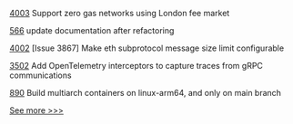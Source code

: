 
[4003](https://github.com/hyperledger/besu/pull/4003) Support zero gas networks using London fee market

[566](https://github.com/hyperledger-labs/blockchain-carbon-accounting/pull/566) update documentation after refactoring

[4002](https://github.com/hyperledger/besu/pull/4002) [Issue 3867] Make eth subprotocol message size limit configurable

[3502](https://github.com/hyperledger/fabric/pull/3502) Add OpenTelemetry interceptors to capture traces from gRPC communications

[890](https://github.com/hyperledger-labs/solang/pull/890) Build multiarch containers on linux-arm64, and only on main branch


[See more >>>](https://start-here.hyperledger.org/pull-requests)
